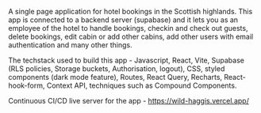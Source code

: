A single page application for hotel bookings in the Scottish highlands. This app is connected to a backend server (supabase) and it lets you as an employee of the hotel to handle bookings, checkin and check out guests, delete bookings, edit cabin or add other cabins, add other users with email authentication and many other things.

The techstack used to build this app - Javascript, React, Vite, Supabase (RLS policies, Storage buckets, Authorisation, logout), CSS, styled components (dark mode feature), Routes, React Query, Recharts, React-hook-form, Context API, techniques such as Compound Components.

Continuous CI/CD live server for the app -  https://wild-haggis.vercel.app/
